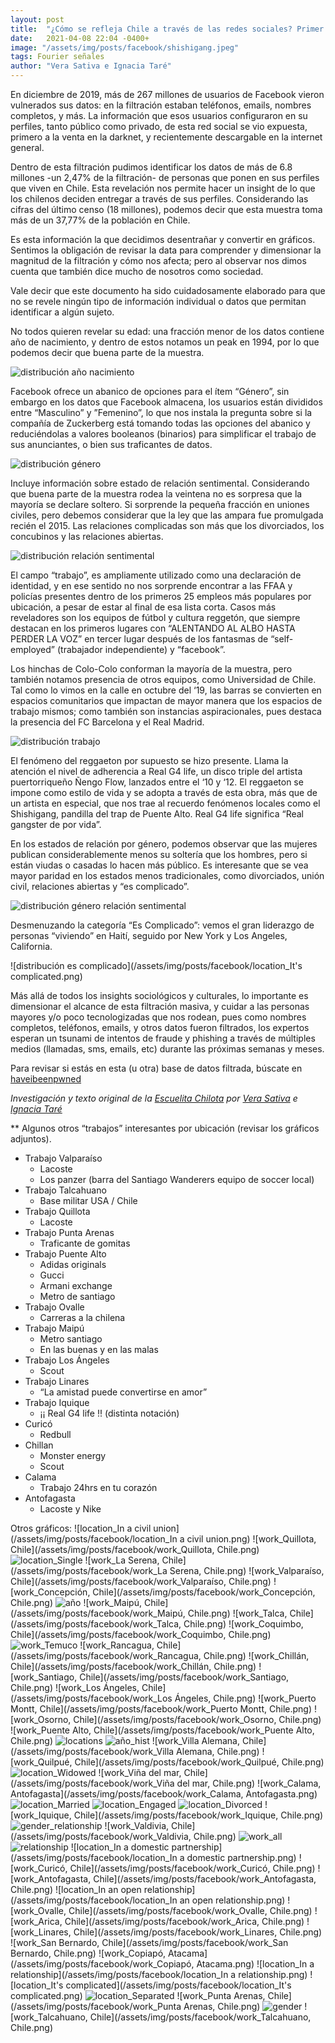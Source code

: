 ```yaml
---
layout: post
title:  "¿Cómo se refleja Chile a través de las redes sociales? Primer acercamiento a la filtración masiva de datos de Facebook"
date:   2021-04-08 22:04 -0400+
image: "/assets/img/posts/facebook/shishigang.jpeg"
tags: Fourier señales
author: "Vera Sativa e Ignacia Taré"
---
```

En diciembre de 2019, más de 267 millones de usuarios de Facebook vieron vulnerados sus datos: en la filtración estaban teléfonos, emails, nombres completos, y más. La información que esos usuarios configuraron en su perfiles, tanto público como privado, de esta red social se vio expuesta, primero a la venta en la darknet, y recientemente descargable en la internet general. 

Dentro de esta filtración pudimos identificar los datos de más de 6.8 millones -un 2,47% de la filtración- de personas que ponen en sus perfiles que viven en Chile. Esta revelación nos permite hacer un insight de lo que los chilenos deciden entregar a través de sus perfiles. Considerando las cifras del último censo (18 millones), podemos decir que esta muestra toma más de un 37,77% de la población en Chile.

Es esta información la que decidimos desentrañar y convertir en gráficos. Sentimos la obligación de revisar la data para comprender y dimensionar la magnitud de la filtración y cómo nos afecta; pero al observar nos dimos cuenta que también dice mucho de nosotros como sociedad. 

Vale decir que este documento ha sido cuidadosamente elaborado para que no se revele ningún tipo de información individual o datos que permitan identificar a algún sujeto.

No todos quieren revelar su edad: una fracción menor de los datos contiene año de nacimiento, y dentro de estos notamos un peak en 1994, por lo que podemos decir que buena parte de la muestra.

![distribución año nacimiento](/assets/img/posts/facebook/año.png)

Facebook ofrece un abanico de opciones para el ítem “Género”, sin embargo en los datos que Facebook almacena, los usuarios están divididos entre “Masculino” y  ”Femenino”, lo que nos instala la pregunta sobre si la compañía de Zuckerberg está tomando todas las opciones del abanico y reduciéndolas a valores booleanos (binarios) para simplificar el trabajo de sus anunciantes, o bien sus traficantes de datos.

![distribución género](/assets/img/posts/facebook/gender.png)

Incluye información sobre estado de relación sentimental. Considerando que buena parte de la muestra rodea la veintena no es sorpresa que la mayoría se declare soltero. Si sorprende la pequeña fracción en uniones civiles, pero debemos considerar que la ley que las ampara fue promulgada recién el 2015. Las relaciones complicadas son más que los divorciados, los concubinos y las relaciones abiertas.

![distribución relación sentimental](/assets/img/posts/facebook/relationship.png)

El campo “trabajo”, es ampliamente utilizado como una declaración de identidad, y en ese sentido no nos sorprende encontrar a las FFAA y policías presentes dentro de los primeros 25 empleos más populares por ubicación, a pesar de estar al final de esa lista corta. Casos más reveladores son los equipos de fútbol y cultura reggetón, que siempre destacan en los primeros lugares con “ALENTANDO AL ALBO HASTA PERDER LA VOZ” en tercer lugar después de los fantasmas de “self-employed” (trabajador independiente) y “facebook”. 

Los hinchas de Colo-Colo conforman la mayoría de la muestra, pero también notamos presencia de otros equipos, como Universidad de Chile. Tal como lo vimos en la calle en octubre del ‘19, las barras se convierten en espacios comunitarios que impactan de mayor manera que los espacios de trabajo mismos; como también son instancias aspiracionales, pues destaca la presencia del FC Barcelona y el Real Madrid.

![distribución trabajo](/assets/img/posts/facebook/work_all.png)

El fenómeno del reggaeton por supuesto se hizo presente. Llama la atención el nivel de adherencia a Real G4 life, un disco triple del artista puertorriqueño Ñengo Flow, lanzados entre el ‘10 y ‘12. El reggaeton se impone como estilo de vida y se adopta a través de esta obra, más que de un artista en especial, que nos trae al recuerdo fenómenos locales como el Shishigang, pandilla del trap de Puente Alto. Real G4 life significa “Real gangster de por vida”.

En los estados de relación por género, podemos observar que las mujeres publican considerablemente menos su soltería que los hombres, pero si están viudas o casadas lo hacen más público. Es interesante que se vea mayor paridad en los estados menos tradicionales, como divorciados, unión civil, relaciones abiertas y “es complicado”.

![distribución género relación sentimental](/assets/img/posts/facebook/gender_relationship.png)

Desmenuzando la categoría “Es Complicado”: vemos el gran liderazgo de personas “viviendo” en Haití, seguido por New York y Los Angeles, California.

![distribución es complicado](/assets/img/posts/facebook/location_It's complicated.png)

Más allá de todos los insights sociológicos y culturales, lo importante es dimensionar el alcance de esta filtración masiva, y cuidar a las personas mayores y/o poco tecnologizadas que nos rodean, pues como nombres completos, teléfonos, emails, y otros datos fueron filtrados, los expertos esperan un tsunami de intentos de fraude y phishing a través de múltiples medios (llamadas, sms, emails, etc) durante las próximas semanas y meses.

Para revisar si estás en esta (u otra) base de datos  filtrada, búscate en [haveibeenpwned](https://haveibeenpwned.com/)

_Investigación y texto original de la [Escuelita Chilota](https://www.linkedin.com/company/escuela-casera/) por [Vera Sativa](/about) e [Ignacia Taré](https://www.linkedin.com/in/lamujernueva/)_

**
Algunos otros “trabajos” interesantes por ubicación (revisar los gráficos adjuntos).
 - Trabajo Valparaíso
   - Lacoste
   - Los panzer (barra del Santiago Wanderers equipo de soccer local)
 - Trabajo Talcahuano
   - Base militar USA / Chile
 - Trabajo Quillota
   - Lacoste
 - Trabajo Punta Arenas
   - Traficante de gomitas
 - Trabajo Puente Alto
   - Adidas originals
   - Gucci
   - Armani exchange
   - Metro de santiago
 - Trabajo Ovalle
   - Carreras a la chilena
 - Trabajo Maipú
   - Metro santiago
   - En las buenas y en las malas
 - Trabajo Los Ángeles
   - Scout
 - Trabajo Linares
   - “La amistad puede convertirse en amor”
 - Trabajo Iquique
   - ¡¡ Real G4 life !! (distinta notación)
 - Curicó
   - Redbull
 - Chillan
   - Monster energy
   - Scout
 - Calama
   - Trabajo 24hrs en tu corazón
 - Antofagasta
   - Lacoste y Nike


Otros gráficos:
![location_In a civil union](/assets/img/posts/facebook/location_In a civil union.png)
![work_Quillota, Chile](/assets/img/posts/facebook/work_Quillota, Chile.png)
![location_Single](/assets/img/posts/facebook/location_Single.png)
![work_La Serena, Chile](/assets/img/posts/facebook/work_La Serena, Chile.png)
![work_Valparaíso, Chile](/assets/img/posts/facebook/work_Valparaíso, Chile.png)
![work_Concepción, Chile](/assets/img/posts/facebook/work_Concepción, Chile.png)
![año](/assets/img/posts/facebook/año.png)
![work_Maipú, Chile](/assets/img/posts/facebook/work_Maipú, Chile.png)
![work_Talca, Chile](/assets/img/posts/facebook/work_Talca, Chile.png)
![work_Coquimbo, Chile](/assets/img/posts/facebook/work_Coquimbo, Chile.png)
![work_Temuco](/assets/img/posts/facebook/work_Temuco.png)
![work_Rancagua, Chile](/assets/img/posts/facebook/work_Rancagua, Chile.png)
![work_Chillán, Chile](/assets/img/posts/facebook/work_Chillán, Chile.png)
![work_Santiago, Chile](/assets/img/posts/facebook/work_Santiago, Chile.png)
![work_Los Ángeles, Chile](/assets/img/posts/facebook/work_Los Ángeles, Chile.png)
![work_Puerto Montt, Chile](/assets/img/posts/facebook/work_Puerto Montt, Chile.png)
![work_Osorno, Chile](/assets/img/posts/facebook/work_Osorno, Chile.png)
![work_Puente Alto, Chile](/assets/img/posts/facebook/work_Puente Alto, Chile.png)
![locations](/assets/img/posts/facebook/locations.png)
![año_hist](/assets/img/posts/facebook/año_hist.png)
![work_Villa Alemana, Chile](/assets/img/posts/facebook/work_Villa Alemana, Chile.png)
![work_Quilpué, Chile](/assets/img/posts/facebook/work_Quilpué, Chile.png)
![location_Widowed](/assets/img/posts/facebook/location_Widowed.png)
![work_Viña del mar, Chile](/assets/img/posts/facebook/work_Viña del mar, Chile.png)
![work_Calama, Antofagasta](/assets/img/posts/facebook/work_Calama, Antofagasta.png)
![location_Married](/assets/img/posts/facebook/location_Married.png)
![location_Engaged](/assets/img/posts/facebook/location_Engaged.png)
![location_Divorced](/assets/img/posts/facebook/location_Divorced.png)
![work_Iquique, Chile](/assets/img/posts/facebook/work_Iquique, Chile.png)
![gender_relationship](/assets/img/posts/facebook/gender_relationship.png)
![work_Valdivia, Chile](/assets/img/posts/facebook/work_Valdivia, Chile.png)
![work_all](/assets/img/posts/facebook/work_all.png)
![relationship](/assets/img/posts/facebook/relationship.png)
![location_In a domestic partnership](/assets/img/posts/facebook/location_In a domestic partnership.png)
![work_Curicó, Chile](/assets/img/posts/facebook/work_Curicó, Chile.png)
![work_Antofagasta, Chile](/assets/img/posts/facebook/work_Antofagasta, Chile.png)
![location_In an open relationship](/assets/img/posts/facebook/location_In an open relationship.png)
![work_Ovalle, Chile](/assets/img/posts/facebook/work_Ovalle, Chile.png)
![work_Arica, Chile](/assets/img/posts/facebook/work_Arica, Chile.png)
![work_Linares, Chile](/assets/img/posts/facebook/work_Linares, Chile.png)
![work_San Bernardo, Chile](/assets/img/posts/facebook/work_San Bernardo, Chile.png)
![work_Copiapó, Atacama](/assets/img/posts/facebook/work_Copiapó, Atacama.png)
![location_In a relationship](/assets/img/posts/facebook/location_In a relationship.png)
![location_It's complicated](/assets/img/posts/facebook/location_It's complicated.png)
![location_Separated](/assets/img/posts/facebook/location_Separated.png)
![work_Punta Arenas, Chile](/assets/img/posts/facebook/work_Punta Arenas, Chile.png)
![gender](/assets/img/posts/facebook/gender.png)
![work_Talcahuano, Chile](/assets/img/posts/facebook/work_Talcahuano, Chile.png)